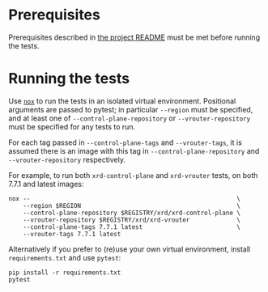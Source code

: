 # Prerequisites

Prerequisites described in [the project README](../README.md) must be met
before running the tests.

# Running the tests

Use [`nox`](https://nox.thea.codes/en/stable/) to run the tests in an isolated
virtual environment.  Positional arguments are passed to pytest; in particular
`--region` must be specified, and at least one of `--control-plane-repository`
or `--vrouter-repository` must be specified for any tests to run.

For each tag passed in `--control-plane-tags` and `--vrouter-tags`, it is
assumed there is an image with this tag in `--control-plane-repository` and
`--vrouter-repository` respectively.

For example, to run both `xrd-control-plane` and `xrd-vrouter` tests, on both
7.7.1 and latest images:

```
nox --                                                         \
    --region $REGION                                           \
    --control-plane-repository $REGISTRY/xrd/xrd-control-plane \
    --vrouter-repository $REGISTRY/xrd/xrd-vrouter             \
    --control-plane-tags 7.7.1 latest                          \
    --vrouter-tags 7.7.1 latest
```

Alternatively if you prefer to (re)use your own virtual environment, install
`requirements.txt` and use `pytest`:

```
pip install -r requirements.txt
pytest
```
